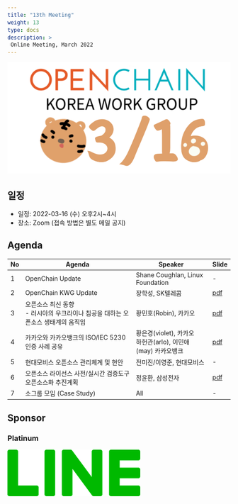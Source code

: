 ```yaml
---
title: "13th Meeting"
weight: 13
type: docs
description: >
 Online Meeting, March 2022
---
```


![](./20220316_kwg.png)

## 일정

* 일정: 2022-03-16 (수) 오후2시~4시
* 장소: Zoom (접속 방법은 별도 메일 공지)

## Agenda
| No | Agenda           | Speaker | Slide |
|----|-----------------|------|------|
| 1  | OpenChain Update  | 	Shane Coughlan, Linux Foundation | - |
| 2  | OpenChain KWG Update | 장학성, SK텔레콤 | [pdf](./OpenChain_Korea_update_20220316.pdf) |
| 3  | 오픈소스 최신 동향<br>- 러시아의 우크라이나 침공을 대하는 오픈소스 생태계의 움직임 | 황민호(Robin), 카카오 | [pdf](./StandWithUkraine-OpenSource-2022-03-16.pdf) |
| 4  | 카카오와 카카오뱅크의 ISO/IEC 5230 인증 사례 공유 | 황은경(violet), 카카오<br>하헌관(arlo), 이민애(may) 카카오뱅크 | [pdf](./카카오_ISO_IEC_5230_인증사례.pdf) |
| 5  | 현대모비스 오픈소스 관리체계 및 현안 | 전미진/이영준, 현대모비스 | - |
| 6  | 오픈소스 라이선스 사전/실시간 검증도구 오픈소스화 추진계획 | 정윤환, 삼성전자 | [pdf](./SOSHUB_오픈소스화%20추진계획_OpenChain%20KWG_게시_20220316.pdf) |
| 7  | 소그룹 모임 (Case Study) | All | - |

## Sponsor
### Platinum
![](./line_logo.png)

<!-- 
## Video
...

## Minutes
...

## Photo Gallery
... -->
